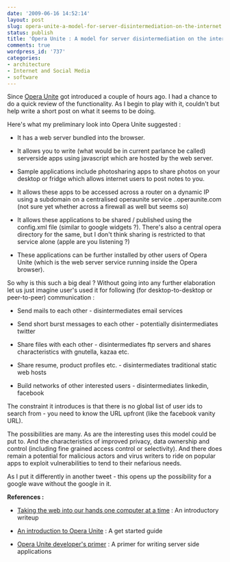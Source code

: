 ```yaml
---
date: '2009-06-16 14:52:14'
layout: post
slug: opera-unite-a-model-for-server-disintermediation-on-the-internet
status: publish
title: 'Opera Unite : A model for server disintermediation on the internet'
comments: true
wordpress_id: '737'
categories:
- architecture
- Internet and Social Media
- software
---
```


Since [Opera Unite](http://unite.opera.com/) got introduced a couple of hours ago. I had a chance to do a quick review of the functionality. As I begin to play with it, couldn't but help write a short post on what it seems to be doing.

Here's what my preliminary look into Opera Unite suggested :



	
  * It has a web server bundled into the browser.

	
  * It allows you to write (what would be in current parlance be called) serverside apps using javascript which are hosted by the web server.

	
  * Sample applications include photosharing apps to share photos on your desktop or fridge which allows internet users to post notes to you.

	
  * It allows these apps to be accessed across a router on a dynamic IP using a subdomain on a centralised operaunite service ..operaunite.com (not sure yet whether across a firewall as well but seems so)

	
  * It allows these applications to be shared / published using the config.xml file (similar to google widgets ?). There's also a central opera directory for the same, but I don't think sharing is restricted to that service alone (apple are you listening ?)

	
  * These applications can be further installed by other users of Opera Unite (which is the web server service running inside the Opera browser).



So why is this such a big deal ? Without going into any further elaboration let us just imagine user's used it for following (for desktop-to-desktop or peer-to-peer) communication :


	
  * Send mails to each other - disintermediates email services

	
  * Send short burst messages to each other - potentially disintermediates twitter

	
  * Share files with each other - disintermediates ftp servers and shares characteristics with gnutella, kazaa etc.

	
  * Share resume, product profiles etc. - disintermediates traditional static web hosts

	
  * Build networks of other interested users - disintermediates linkedin, facebook



The constraint it introduces is that there is no global list of user ids to search from - you need to know the URL upfront (like the facebook vanity URL). 

The possibilities are many. As are the interesting uses this model could be put to. And the characteristics of improved privacy, data ownership and control (including fine grained access control or selectivity). And there does remain a potential for malicious actors and virus writers to ride on popular apps to exploit vulnerabilities to tend to their nefarious needs.

As I put it differently in another tweet - this opens up the possibility for a google wave without the google in it.

**References :**



	
  * [Taking the web into our hands one computer at a time](http://labs.opera.com/news/2009/06/16/) : An introductory writeup

	
  * [An introduction to Opera Unite](http://dev.opera.com/articles/view/an-introduction-to-opera-unite/) : A get started guide

	
  * [Opera Unite developer's primer](http://dev.opera.com/articles/view/opera-unite-developer-primer/) : A primer for writing server side applications








